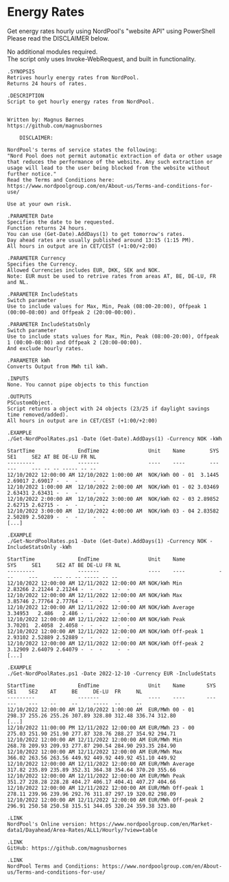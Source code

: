 # Energy Rates
Get energy rates hourly using NordPool's "website API" using PowerShell\
Please read the DISCLAIMER below.

No additional modules required.\
The script only uses Invoke-WebRequest, and built in functionality.

    .SYNOPSIS
    Retrives hourly energy rates from NordPool.
    Returns 24 hours of rates.

    .DESCRIPTION
    Script to get hourly energy rates from NordPool.
    

    Written by: Magnus Børnes
    https://github.com/magnusbornes

        DISCLAIMER:

    NordPool's terms of service states the following:
    "Nord Pool does not permit automatic extraction of data or other usage that reduces the performance of the website. Any such extraction or usage will lead to the user being blocked from the website without further notice."
    Read the Terms and Conditions here: https://www.nordpoolgroup.com/en/About-us/Terms-and-conditions-for-use/

    Use at your own risk.

    .PARAMETER Date
    Specifies the date to be requested.
    Function returns 24 hours.
    You can use (Get-Date).AddDays(1) to get tomorrow's rates.
    Day ahead rates are usually published around 13:15 (1:15 PM).
    All hours in output are in CET/CEST (+1:00/+2:00)

    .PARAMETER Currency
    Specifies the Currency.
    Allowed Currencies includes EUR, DKK, SEK and NOK.
    Note: EUR must be used to retrive rates from areas AT, BE, DE-LU, FR and NL.

    .PARAMETER IncludeStats
    Switch parameter
    Use to include values for Max, Min, Peak (08:00-20:00), Offpeak 1 (00:00-08:00) and Offpeak 2 (20:00-00:00).

    .PARAMETER IncludeStatsOnly
    Switch parameter
    Use to include stats values for Max, Min, Peak (08:00-20:00), Offpeak 1 (00:00-08:00) and Offpeak 2 (20:00-00:00).
    And exclude hourly rates.

    .PARAMETER kWh
    Converts Output from MWh til kWh.

    .INPUTS
    None. You cannot pipe objects to this function

    .OUTPUTS
    PSCustomObject. 
    Script returns a object with 24 objects (23/25 if daylight savings time removed/added).
    All hours in output are in CET/CEST (+1:00/+2:00)

    .EXAMPLE
    ./Get-NordPoolRates.ps1 -Date (Get-Date).AddDays(1) -Currency NOK -kWh
    
    StartTime              EndTime                Unit    Name        SYS     SE1     SE2 AT BE DE-LU FR NL
    ---------              -------                ----    ----        ---     ---     --- -- -- ----- -- --
    12/10/2022 12:00:00 AM 12/10/2022 1:00:00 AM  NOK/kWh 00 - 01  3.1445 2.69017 2.69017 -  -  -     -  -
    12/10/2022 1:00:00 AM  12/10/2022 2:00:00 AM  NOK/kWh 01 - 02 3.03469 2.63431 2.63431 -  -  -     -  -
    12/10/2022 2:00:00 AM  12/10/2022 3:00:00 AM  NOK/kWh 02 - 03 2.89852 2.62715 2.62715 -  -  -     -  -
    12/10/2022 3:00:00 AM  12/10/2022 4:00:00 AM  NOK/kWh 03 - 04 2.83582 2.50289 2.50289 -  -  -     -  -
    [...]

    .EXAMPLE
    ./Get-NordPoolRates.ps1 -Date (Get-Date).AddDays(1) -Currency NOK -IncludeStatsOnly -kWh
        
    StartTime              EndTime                Unit    Name           SYS     SE1     SE2 AT BE DE-LU FR NL
    ---------              -------                ----    ----           ---     ---     --- -- -- ----- -- --
    12/10/2022 12:00:00 AM 12/11/2022 12:00:00 AM NOK/kWh Min        2.83266 2.21244 2.21244 -  -  -     -  -
    12/10/2022 12:00:00 AM 12/11/2022 12:00:00 AM NOK/kWh Max        3.85746 2.77764 2.77764 -  -  -     -  -
    12/10/2022 12:00:00 AM 12/11/2022 12:00:00 AM NOK/kWh Average    3.34953   2.486   2.486 -  -  -     -  -
    12/10/2022 12:00:00 AM 12/11/2022 12:00:00 AM NOK/kWh Peak       3.70201  2.4058  2.4058 -  -  -     -  -
    12/10/2022 12:00:00 AM 12/11/2022 12:00:00 AM NOK/kWh Off-peak 1 2.93102 2.52889 2.52889 -  -  -     -  -
    12/10/2022 12:00:00 AM 12/11/2022 12:00:00 AM NOK/kWh Off-peak 2 3.12909 2.64079 2.64079 -  -  -     -  -
    [...]

    .EXAMPLE
    ./Get-NordPoolRates.ps1 -Date 2022-12-10 -Currency EUR -IncludeStats
    
    StartTime              EndTime                Unit    Name       SYS    SE1    SE2    AT     BE     DE-LU  FR     NL
    ---------              -------                ----    ----       ---    ---    ---    --     --     -----  --     --
    12/10/2022 12:00:00 AM 12/10/2022 1:00:00 AM  EUR/MWh 00 - 01    298.37 255.26 255.26 307.89 328.80 312.48 336.74 312.80
    [...]
    12/10/2022 11:00:00 PM 12/11/2022 12:00:00 AM EUR/MWh 23 - 00    275.03 251.90 251.90 277.87 328.76 288.27 354.92 294.71
    12/10/2022 12:00:00 AM 12/11/2022 12:00:00 AM EUR/MWh Min        268.78 209.93 209.93 277.87 290.54 284.90 293.35 284.90
    12/10/2022 12:00:00 AM 12/11/2022 12:00:00 AM EUR/MWh Max        366.02 263.56 263.56 449.92 449.92 449.92 451.10 449.92
    12/10/2022 12:00:00 AM 12/11/2022 12:00:00 AM EUR/MWh Average    317.82 235.89 235.89 352.31 364.38 354.64 370.20 355.66
    12/10/2022 12:00:00 AM 12/11/2022 12:00:00 AM EUR/MWh Peak       351.27 228.28 228.28 404.27 406.17 404.41 407.27 404.66
    12/10/2022 12:00:00 AM 12/11/2022 12:00:00 AM EUR/MWh Off-peak 1 278.11 239.96 239.96 292.76 311.87 297.19 320.02 298.09
    12/10/2022 12:00:00 AM 12/11/2022 12:00:00 AM EUR/MWh Off-peak 2 296.91 250.58 250.58 315.51 344.05 320.24 359.38 323.80

    .LINK
    NordPool's Online version: https://www.nordpoolgroup.com/en/Market-data1/Dayahead/Area-Rates/ALL1/Hourly/?view=table
    
    .LINK
    GitHub: https://github.com/magnusbornes

    .LINK
    NordPool Terms and Conditions: https://www.nordpoolgroup.com/en/About-us/Terms-and-conditions-for-use/
